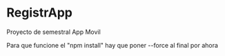 # RegistrApp
Proyecto de semestral App Movil

Para que funcione el "npm install" hay que poner --force al final por ahora
